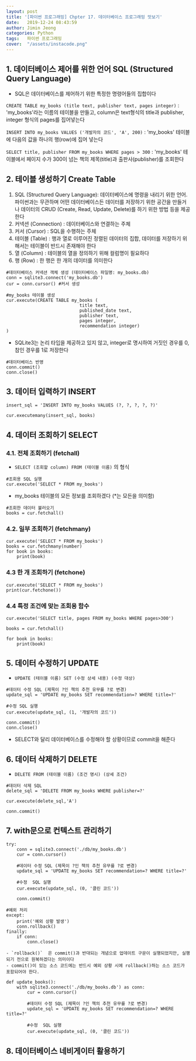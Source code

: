 ```yaml
---
layout: post
title: '[파이썬 프로그래밍] Chpter 17. 데이터베이스 프로그래밍 맛보기'
date:   2019-12-24 08:43:59
author: Jimin Jeong
categories: Python
tags:	파이썬 프로그래밍
cover:  "/assets/instacode.png"
---
```


## 1. 데이터베이스 제어를 위한 언어 SQL (Structured Query Language)
- SQL은 데이터베이스를 제어하기 위한 특정한 명령어들의 집합이다

`CREATE TABLE my_books (title text, publisher text, pages integer)`
: 'my_books'라는 이름의 테이블을 만들고, column은 text형식의 title과 publisher, integer 형식의 pages를 집어넣는다

`INSERT INTO my_books VALUES ('개발자의 코드', 'A', 200)`
: 'my_books' 테이블에 다음의 값을 하나의 행(row)에 집어 넣는다

`SELECT title, publisher FROM my_books WHERE pages > 300`
: 'my_books' 테이블에서 페이지 수가 300이 넘는 책의 제목(title)과 출판사(publisher)를 조회한다

## 2. 테이블 생성하기 Create Table
1. SQL (Structured Query Language): 데이터베이스에 명령을 내리기 위한 언어. 파이썬과는 무관하며 어떤 데이터베이스든 데이터를 저장하기 위한 공간을 만들거나 데이터의 CRUD (Create, Read, Update, Delete)를 하기 위한 방법 등을 제공한다
2. 커넥션 (Connection) : 데이터베이스와 연결하는 주체
3. 커서 (Cursor) : SQL을 수행하는 주체
4. 테이블 (Table) : 행과 열로 이루어진 정렬된 데이터의 집합, 데이터를 저장하기 위해서는 테이블이 반드시 존재해야 한다
5. 열 (Column) : 테이블의 열을 정의하기 위해 컬럼명이 필요하다
6. 행 (Row) : 한 행은 한 개의 데이터를 의미한다

```
#데이터베이스 커넥션 객체 생성 (데이터베이스 파일명: my_books.db)
conn = sqlite3.connect('my_books.db') 
cur = conn.cursor() #커서 생성
```

```
#my_books 테이블 생성
cur.execute(CREATE TABLE my_books (
							title text,
							published_date text,
							publisher text,
							pages integer,
							recommendation integer)
)
```
- SQLite3는 논리 타입을 제공하고 있지 않고, integer로 명시하여 거짓인 경우를 0, 참인 경우를 1로 저장한다

```
#데이터베이스 반영
conn.commit()
conn.close()
```

## 3. 데이터 입력하기 INSERT
```
insert_sql = 'INSERT INTO my_books VALUES (?, ?, ?, ?, ?)'
	
cur.executemany(insert_sql, books)
```

## 4. 데이터 조회하기 SELECT
### 4.1. 전체 조회하기 (fetchall)
- `SELECT (조회할 column) FROM (테이블 이름)` 의 형식

```
#조회용 SQL 실행
cur.execute('SELECT * FROM my_books')
```
- my_books 테이블의 모든 정보를 조회하겠다 (*는 모든을 의미함)

```
#조회한 데이터 불러오기
books = cur.fetchall()
```

### 4.2. 일부 조회하기 (fetchmany)
```
cur.execute('SELECT * FROM my_books')
books = cur.fetchmany(number)
for book in books:
	print(book)
```

### 4.3 한 개 조회하기 (fetchone)
```
cur.execute('SELECT * FROM my_books')
print(cur.fetchone())
```

### 4.4 특정 조건에 맞는 조회용 함수
```
cur.execute('SELECT title, pages FROM my_books WHERE pages>300')

books = cur.fetchall()

for book in books:
	print(book)
```

## 5. 데이터 수정하기 UPDATE
- `UPDATE (테이블 이름) SET (수정 상세 내용) (수정 대상)`

```
#데이터 수정 SQL (제목이 ?인 책의 추천 유무를 ?로 변경)
update_sql = 'UPDATE my_books SET recommendation=? WHERE title=?'
	
#수정 SQL 실행
cur.execute(update_sql, (1, '개발자의 코드'))
	
conn.commit()
conn.close()
```
- SELECT와 달리 데이터베이스를 수정해야 할 상황이므로 commit을 해준다

## 6. 데이터 삭제하기 DELETE
- `DELETE FROM (테이블 이름) (조건 명시) (상세 조건)`

```
#데이터 삭제 SQL
delete_sql = 'DELETE FROM my_books WHERE publisher=?'
	
cur.execute(delete_sql,'A')
	
conn.commit()
```

## 7. with문으로 컨텍스트 관리하기
```
try:
	conn = sqlite3.connect('./db/my_books.db')
	cur = conn.cursor()
	
 	#데이터 수정 SQL (제목이 ?인 책의 추천 유무를 ?로 변경)
	update_sql = 'UPDATE my_books SET recommendation=? WHERE title=?'
	
	#수정	 SQL 실행
	cur.execute(update_sql, (0, '클린 코드'))
	
	conn.commit()
		
#예외 처리
except:
	print('예외 상황 발생')
	conn.rollback()
finally:
	if conn: 
		conn.close()
```
	- `rollback()`  은 commit()과 반대되는 개념으로 업데이트 구문이 실행되었지만, 실행되기 전으로 원복하겠다는 의미이다
	- commit()이 있는 소스 코드에는 반드시 예외 상황 시에 rollback()하는 소스 코드가 포함되어야 한다.

```
def update_books():
	with sqlite3.connect('./db/my_books.db') as conn:
		cur = conn.cursor()
	
 		#데이터 수정 SQL (제목이 ?인 책의 추천 유무를 ?로 변경)
		update_sql = 'UPDATE my_books SET recommendation=? WHERE title=?'
	
		#수정	 SQL 실행
		cur.execute(update_sql, (0, '클린 코드'))
```

## 8. 데이터베이스 네비게이터 활용하기
